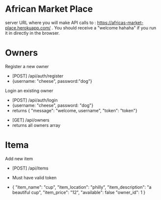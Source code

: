 # African Market Place

server URL where you will make API calls to : https://africas-market-place.herokuapp.com/ . You should receive a "welcome hahaha" if you run it in directly in the browser.

# Owners

Register a new owner

- [POST] /api/auth/register
- {username: "cheese", password:"dog"}

Login an existing owner

- [POST] /api/auth/login
- {username: "cheese", password: "dog"}
- returns { "message": "welcome, username", "token": "token"}

* [GET] /api/owners
* returns all owners array

# Itema

Add new item

- [POST] /api/items

* Must have valid token

- {
  "item_name": "cup",
  "item_location": "philly",
  "item_description": "a beautiful cup",
  "item_price": "12",
  "available": false
  "owner_id": 1
  }
